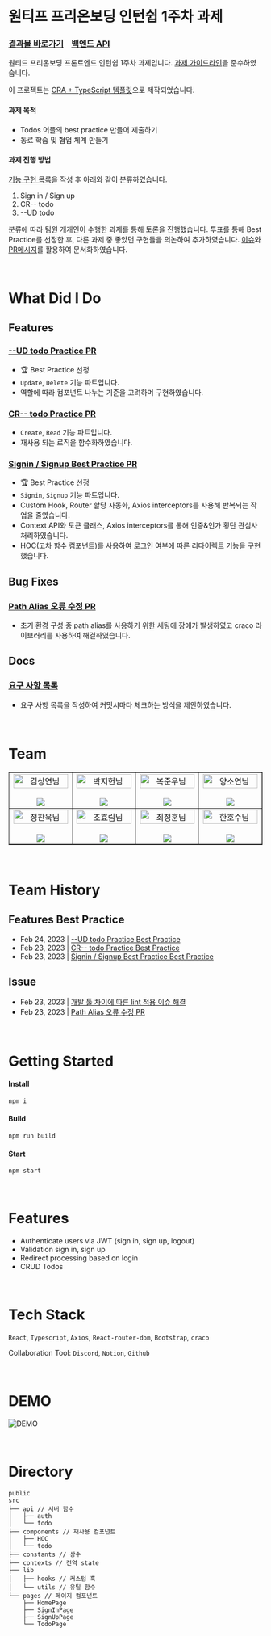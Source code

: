 # 원티프 프리온보딩 인턴쉽 1주차 과제

### [결과물 바로가기](https://wanted-pre-onboarding-team8-1.netlify.app/signin)&nbsp;&nbsp;&nbsp;&nbsp;[백엔드 API](https://github.com/walking-sunset/selection-task)

원티드 프리온보딩 프론트엔드 인턴쉽 1주차 과제입니다. [과제 가이드라인](https://github.com/walking-sunset/selection-task)을 준수하였습니다.

이 프로젝트는 [CRA + TypeScript 템플릿](https://create-react-app.dev/docs/adding-typescript/)으로 제작되었습니다.

#### 과제 목적

- Todos 어플의 best practice 만들어 제출하기
- 동료 학습 및 협업 체계 만들기

#### 과제 진행 방법

[기능 구현 목록](/REQUIREMENTS.md)을 작성 후 아래와 같이 분류하였습니다.

1. Sign in / Sign up
2. CR-- todo
3. --UD todo

분류에 따라 팀원 개개인이 수행한 과제를 통해 토론을 진행했습니다. 투표를 통해 Best Practice를 선정한 후, 다른 과제 중 좋았던 구현들을 의논하여 추가하였습니다. [이슈](https://github.com/Wanted-PreOnboarding-Team-8/wanted-pre-onboarding-frontend-1/issues)와 [PR메시지](https://github.com/Wanted-PreOnboarding-Team-8/wanted-pre-onboarding-frontend-1/pulls)를 활용하여 문서화하였습니다.

<br/>

# What Did I Do

## Features

### [--UD todo Practice PR](https://github.com/Wanted-PreOnboarding-Team-8/wanted-pre-onboarding-frontend-1/pull/25)

- 🏆 Best Practice 선정
- `Update`, `Delete` 기능 파트입니다.
- 역할에 따라 컴포넌트 나누는 기준을 고려하며 구현하였습니다.

### [CR-- todo Practice PR](https://github.com/Wanted-PreOnboarding-Team-8/wanted-pre-onboarding-frontend-1/pull/13)

- `Create`, `Read` 기능 파트입니다.
- 재사용 되는 로직을 함수화하였습니다.

### [Signin / Signup Best Practice PR](https://github.com/Wanted-PreOnboarding-Team-8/wanted-pre-onboarding-frontend-1/pull/3)

- 🏆 Best Practice 선정
- `Signin`, `Signup` 기능 파트입니다.
- Custom Hook, Router 할당 자동화, Axios interceptors를 사용해 반복되는 작업을 줄였습니다.
- Context API와 토큰 클래스, Axios interceptors를 통해 인증&인가 횡단 관심사 처리하였습니다.
- HOC(고차 함수 컴포넌트)를 사용하여 로그인 여부에 따른 리다이렉트 기능을 구현했습니다.

## Bug Fixes

### [Path Alias 오류 수정 PR](https://github.com/Wanted-PreOnboarding-Team-8/wanted-pre-onboarding-frontend-1/pull/1)

- 초기 환경 구성 중 path alias를 사용하기 위한 세팅에 장애가 발생하였고 craco 라이브러리를 사용하여 해결하였습니다.

## Docs

### [요구 사항 목록](./REQUIREMENTS.md)

- 요구 사항 목록을 작성하여 커밋시마다 체크하는 방식을 제안하였습니다.

<br/>

# Team

<table border>
  <tbody>
    <tr>
       <td align="center" width="200px">
        <img width="100%" src="https://avatars.githubusercontent.com/u/67201870?v=4"  alt="김상연님"/><br />
        <br/>
        <a href="https://github.com/greyHairChooseLife">
          <img src="https://img.shields.io/badge/김상연-000?style=flat-round&logo=GitHub&logoColor=white"/>
        </a>
      </td>
      <td align="center" width="200px">
        <img width="100%" src='https://avatars.githubusercontent.com/u/90181028?v=4'  alt="박지헌님"/><br />
        <br/>
        <a href="https://github.com/jiheon788">
          <img src="https://img.shields.io/badge/박지헌-000?style=flat-round&logo=GitHub&logoColor=white"/>
        </a>
      </td>
      <td align="center" width="200px">
        <img width="100%" src="https://avatars.githubusercontent.com/u/106523012?v=4"  alt="복준우님"/><br />
       <br/>
        <a href="https://github.com/bokjunwoo">
          <img src="https://img.shields.io/badge/복준우-000?style=flat-round&logo=GitHub&logoColor=white"/>
        </a>
      </td>
      <td align="center" width="200px">
        <img width="100%" src="https://avatars.githubusercontent.com/u/48446896?v=4"  alt="양소연님"/><br/>
                <br/>
        <a href="https://github.com/Noeyso">
          <img src="https://img.shields.io/badge/양소연-000?style=flat-round&logo=GitHub&logoColor=white"/>
        </a>
      </td>
     </tr>
         <tr>
      <td align="center" width="200px">
        <img width="100%" src="https://avatars.githubusercontent.com/u/62588402?v=4"  alt="정찬욱님"/><br />
       <br/>
        <a href="https://github.com/raw20">
          <img src="https://img.shields.io/badge/정찬욱-000?style=flat-round&logo=GitHub&logoColor=white"/>
        </a>
      </td>
      <td align="center" width="200px">
        <img width="100%" src="https://avatars.githubusercontent.com/u/103406196?v=4"  alt="조효림님"/><br/>
       <br/>
        <a href="https://github.com/hyorimcho">
          <img src="https://img.shields.io/badge/조효림-000?style=flat-round&logo=GitHub&logoColor=white"/>
        </a>
      </td>
      <td align="center" width="200px">
        <img width="100%" src="https://avatars.githubusercontent.com/u/82688516?v=4"  alt="최정훈님"/><br/>
                <br/>
        <a href="https://github.com/jhoon9494">
          <img src="https://img.shields.io/badge/최정훈-000?style=flat-round&logo=GitHub&logoColor=white"/>
        </a>
      </td>
      <td align="center" width="200px">
        <img width="100%" src="https://avatars.githubusercontent.com/u/17325845?v=4"  alt="한호수님"/><br/>
       <br/>
        <a href="https://github.com/tnghgks">
          <img src="https://img.shields.io/badge/한호수-000?style=flat-round&logo=GitHub&logoColor=white"/>
        </a>
      </td>
     </tr>
  </tbody>
</table>

<br/>

# Team History

## Features Best Practice

- Feb 24, 2023 | [--UD todo Practice Best Practice](https://github.com/Wanted-PreOnboarding-Team-8/wanted-pre-onboarding-frontend-1/pull/25)
- Feb 23, 2023 | [CR-- todo Practice Best Practice](https://github.com/Wanted-PreOnboarding-Team-8/wanted-pre-onboarding-frontend-1/pull/11)
- Feb 23, 2023 | [Signin / Signup Best Practice Best Practice](https://github.com/Wanted-PreOnboarding-Team-8/wanted-pre-onboarding-frontend-1/pull/3)

## Issue

- Feb 23, 2023 | [개발 툴 차이에 따른 lint 적용 이슈 해결](https://github.com/Wanted-PreOnboarding-Team-8/wanted-pre-onboarding-frontend-1/pull/11/commits/d995d1cf6607353e4dc288cf9e832b58bb542147)
- Feb 23, 2023 | [Path Alias 오류 수정 PR](https://github.com/Wanted-PreOnboarding-Team-8/wanted-pre-onboarding-frontend-1/pull/1)

<br/>

# Getting Started

#### Install

```
npm i
```

#### Build

```
npm run build
```

#### Start

```
npm start
```

<br/>

# Features

- Authenticate users via JWT (sign in, sign up, logout)
- Validation sign in, sign up
- Redirect processing based on login
- CRUD Todos

<br/>

# Tech Stack

`React`, `Typescript`, `Axios`, `React-router-dom`, `Bootstrap`, `craco`

Collaboration Tool: `Discord`, `Notion`, `Github`

<br/>

# DEMO

![DEMO](https://user-images.githubusercontent.com/90181028/218148314-5036b532-a75d-4e87-b0f3-7e542a0ffbca.gif)

<br/>

# Directory

```
public
src
├── api // 서버 함수
│   ├── auth
│   └── todo
├── components // 재사용 컴포넌트
│   ├── HOC
│   └── todo
├── constants // 상수
├── contexts // 전역 state
├── lib
│   ├── hooks // 커스텀 훅
│   └── utils // 유틸 함수
└── pages // 페이지 컴포넌트
    ├── HomePage
    ├── SignInPage
    ├── SignUpPage
    └── TodoPage
```
